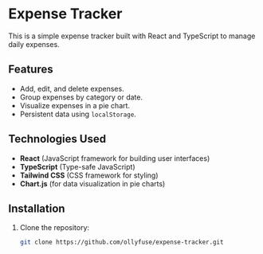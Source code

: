 # Expense Tracker

This is a simple expense tracker built with React and TypeScript to manage daily expenses.

## Features
- Add, edit, and delete expenses.
- Group expenses by category or date.
- Visualize expenses in a pie chart.
- Persistent data using `localStorage`.

## Technologies Used
- **React** (JavaScript framework for building user interfaces)
- **TypeScript** (Type-safe JavaScript)
- **Tailwind CSS** (CSS framework for styling)
- **Chart.js** (for data visualization in pie charts)

## Installation

1. Clone the repository:
   ```bash
   git clone https://github.com/ollyfuse/expense-tracker.git
